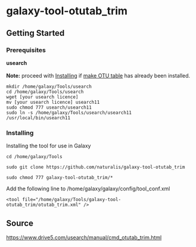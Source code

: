 # galaxy-tool-otutab_trim
## Getting Started
### Prerequisites

**usearch**<br />  
**Note:** proceed with [Installing](#Installing) if [make OTU table](https://github.com/naturalis/galaxy-tool-make-otu-table) has already been installed.
```
mkdir /home/galaxy/Tools/usearch 
cd /home/galaxy/Tools/usearch
wget [your usearch licence]
mv [your usearch licence] usearch11
sudo chmod 777 usearch/usearch11
sudo ln -s /home/galaxy/Tools/usearch/usearch11 /usr/local/bin/usearch11
```
### Installing
Installing the tool for use in Galaxy
```
cd /home/galaxy/Tools
```
```
sudo git clone https://github.com/naturalis/galaxy-tool-otutab_trim
```
```
sudo chmod 777 galaxy-tool-otutab_trim/*
```
Add the following line to /home/galaxy/galaxy/config/tool_conf.xml
```
<tool file="/home/galaxy/Tools/galaxy-tool-otutab_trim/otutab_trim.xml" />
```
## Source
https://www.drive5.com/usearch/manual/cmd_otutab_trim.html
